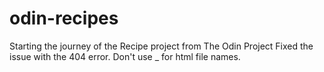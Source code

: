 # odin-recipes
Starting the journey of the Recipe project from The Odin Project
Fixed the issue with the 404 error. Don't use _ for html file names.